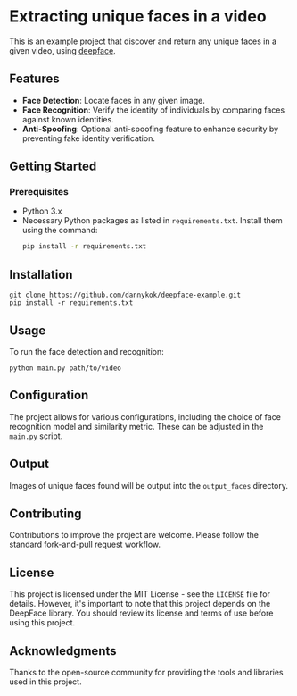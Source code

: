 # Extracting unique faces in a video

This is an example project that discover and return any unique faces in a given video, using [deepface](https://github.com/serengil/deepface).

## Features

- **Face Detection**: Locate faces in any given image.
- **Face Recognition**: Verify the identity of individuals by comparing faces against known identities.
- **Anti-Spoofing**: Optional anti-spoofing feature to enhance security by preventing fake identity verification.

## Getting Started

### Prerequisites

- Python 3.x
- Necessary Python packages as listed in `requirements.txt`. Install them using the command:
  ```sh
  pip install -r requirements.txt
  ```

## Installation

```
git clone https://github.com/dannykok/deepface-example.git
pip install -r requirements.txt
```

## Usage

To run the face detection and recognition:

```
python main.py path/to/video
```

## Configuration

The project allows for various configurations, including the choice of face recognition model and similarity metric. These can be adjusted in the `main.py` script.

## Output

Images of unique faces found will be output into the `output_faces` directory.

## Contributing

Contributions to improve the project are welcome. Please follow the standard fork-and-pull request workflow.

## License

This project is licensed under the MIT License - see the `LICENSE` file for details. However, it's important to note that this project depends on the DeepFace library. You should review its license and terms of use before using this project.

## Acknowledgments

Thanks to the open-source community for providing the tools and libraries used in this project.
